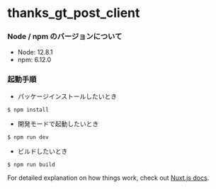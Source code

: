 # thanks_gt_post_client

### Node / npm のバージョンについて

- Node: 12.8.1
- npm: 6.12.0

### 起動手順

- パッケージインストールしたいとき

`$ npm install`

- 開発モードで起動したいとき

`$ npm run dev`

- ビルドしたいとき

`$ npm run build`


For detailed explanation on how things work, check out [Nuxt.js docs](https://nuxtjs.org).

